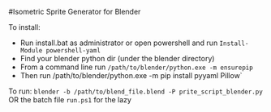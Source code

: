 #Isometric Sprite Generator for Blender

To install:
- Run install.bat as administrator or open powershell and run `Install-Module powershell-yaml`
- Find your blender python dir (under the blender directory)
- From a command line run `/path/to/blender/python.exe -m ensurepip`
- Then run /path/to/blender/python.exe -m pip install pyyaml Pillow`

To run: `blender -b /path/to/blend_file.blend -P prite_script_blender.py` OR the batch file `run.ps1` for the lazy

